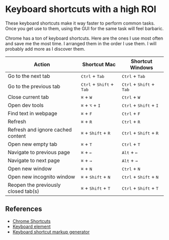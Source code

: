 # Keyboard shortcuts with a high ROI

These keyboard shortcuts make it way faster to perform common tasks. Once you get use to them, using the GUI for the same task will feel barbaric.

Chrome has a ton of keyboard shortcuts. Here are the ones I use most often and save me the most time. I arranged them in the order I use them. I will probably add more as I discover them.

| Action                              | Shortcut Mac                                        | Shortcut Windows                                    |
| ----------------------------------- | --------------------------------------------------- | --------------------------------------------------- |
| Go to the next tab                  | <kbd>Ctrl</kbd> + <kbd>Tab</kbd>                    | <kbd>Ctrl</kbd> + <kbd>Tab</kbd>                    |
| Go to the previous tab              | <kbd>Ctrl</kbd> + <kbd>Shift</kbd> + <kbd>Tab</kbd> | <kbd>Ctrl</kbd> + <kbd>Shift</kbd> + <kbd>Tab</kbd> |
| Close current tab                   | <kbd>⌘</kbd> + <kbd>W</kbd>                         | <kbd>Ctrl</kbd> + <kbd>W</kbd>                      |
| Open dev tools                      | <kbd>⌘</kbd> + <kbd>⌥</kbd> + <kbd>I</kbd>          | <kbd>Ctrl</kbd> + <kbd>Shift</kbd> + <kbd>I</kbd>   |
| Find text in webpage                | <kbd>⌘</kbd> + <kbd>F</kbd>                         | <kbd>Ctrl</kbd> + <kbd>F</kbd>                      |
| Refresh                             | <kbd>⌘</kbd> + <kbd>R</kbd>                         | <kbd>Ctrl</kbd> + <kbd>R</kbd>                      |
| Refresh and ignore cached content   | <kbd>⌘</kbd> + <kbd>Shift</kbd> + <kbd>R</kbd>      | <kbd>Ctrl</kbd> + <kbd>Shift</kbd> + <kbd>R</kbd>   |
| Open new empty tab                  | <kbd>⌘</kbd> + <kbd>T</kbd>                         | <kbd>Ctrl</kbd> + <kbd>T</kbd>                      |
| Navigate to previous page           | <kbd>⌘</kbd> + <kbd>←</kbd>                         | <kbd>Alt</kbd> + <kbd>←</kbd>                       |
| Navigate to next page               | <kbd>⌘</kbd> + <kbd>→</kbd>                         | <kbd>Alt</kbd> + <kbd>→</kbd>                       |
| Open new window                     | <kbd>⌘</kbd> + <kbd>N</kbd>                         | <kbd>Ctrl</kbd> + <kbd>N</kbd>                      |
| Open new incognito window           | <kbd>⌘</kbd> + <kbd>Shift</kbd> + <kbd>N</kbd>      | <kbd>Ctrl</kbd> + <kbd>Shift</kbd> + <kbd>N</kbd>   |
| Reopen the previously closed tab(s) | <kbd>⌘</kbd> + <kbd>Shift</kbd> + <kbd>T</kbd>      | <kbd>Ctrl</kbd> + <kbd>Shift</kbd> + <kbd>T</kbd>   |

## References

- [Chrome Shortcuts](https://support.google.com/chrome/answer/157179)
- [Keyboard element](https://meta.stackexchange.com/questions/5527/keyboard-glyphs)
- [Keyboard shortcut markup generator](https://kbd.hsuan.xyz/)
